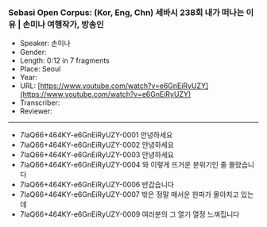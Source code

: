 ### Sebasi Open Corpus: (Kor, Eng, Chn) 세바시 238회 내가 떠나는 이유 | 손미나 여행작가, 방송인

- Speaker: 손미나
- Gender: 
- Length: 0:12 in 7 fragments
- Place: Seoul
- Year: 
- URL: [https://www.youtube.com/watch?v=e6GnEiRyUZY](https://www.youtube.com/watch?v=e6GnEiRyUZY)
- Transcriber: 
- Reviewer: 

---

- 7IaQ66+464KY-e6GnEiRyUZY-0001 안녕하세요
- 7IaQ66+464KY-e6GnEiRyUZY-0002 안녕하세요
- 7IaQ66+464KY-e6GnEiRyUZY-0003 안녕하세요
- 7IaQ66+464KY-e6GnEiRyUZY-0004 와 이렇게 뜨거운 분위기인 줄 몰랐습니다
- 7IaQ66+464KY-e6GnEiRyUZY-0006 반갑습니다
- 7IaQ66+464KY-e6GnEiRyUZY-0007 밖은 정말 매서운 한파가 몰아치고 있는데
- 7IaQ66+464KY-e6GnEiRyUZY-0009 여러분의 그 열기 열정 느껴집니다
